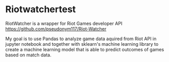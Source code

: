 # Riotwatchertest
RiotWatcher is a wrapper for Riot Games developer API 
  https://github.com/pseudonym117/Riot-Watcher
  
  My goal is to use Pandas to analyze game data aquired from Riot API in jupyter notebook and together with sklearn's machine learning library to create a machine learning model that is able to predict outcomes of games based on match data.
